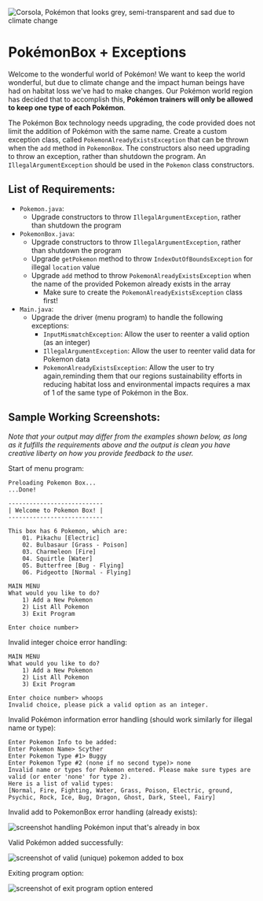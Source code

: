 ![Corsola, Pokémon that looks grey, semi-transparent and sad due to climate change](https://i.imgur.com/s2UcGQ9.png)

# **PokémonBox + Exceptions**
Welcome to the wonderful world of Pokémon! We want to keep the world wonderful, but due to climate change and the impact human beings have had on habitat loss we've had to make changes. Our Pokémon world region has decided that to accomplish this, **Pokémon trainers will only be allowed to keep one type of each Pokémon**.

The Pokémon Box technology needs upgrading, the code provided does not limit the addition of Pokémon with the same name. Create a custom exception class, called `PokemonAlreadyExistsException` that can be thrown when the `add` method in `PokemonBox`. The constructors also need upgrading to throw an exception, rather than shutdown the program. An `IllegalArgumentException` should be used in the `Pokemon` class constructors.


## **List of Requirements:**
- `Pokemon.java`:
  - Upgrade constructors to throw `IllegalArgumentException`, rather than shutdown the program
- `PokemonBox.java`:
  - Upgrade constructors to throw `IllegalArgumentException`, rather than shutdown the program
  - Upgrade `getPokemon` method to throw `IndexOutOfBoundsException` for illegal `location` value
  - Upgrade `add` method to throw `PokemonAlreadyExistsException` when the name of the provided Pokemon already exists in the array
    - Make sure to create the `PokemonAlreadyExistsException` class first!
- `Main.java`:
  - Upgrade the driver (menu program) to handle the following exceptions:
    - `InputMismatchException`: Allow the user to reenter a valid option (as an integer)
    - `IllegalArgumentException`: Allow the user to reenter valid data for Pokemon data
    - `PokemonAlreadyExistsException`: Allow the user to try again,reminding them that our regions sustainability efforts in reducing habitat loss and environmental impacts requires a max of 1 of the same type of Pokémon in the Box.

## **Sample Working Screenshots:**
*Note that your output may differ from the examples shown below, as long as it fulfills the requirements above and the output is clean you have creative liberty on how you provide feedback to the user.*


Start of menu program:
```
Preloading Pokemon Box...
...Done!

---------------------------
| Welcome to Pokemon Box! |
---------------------------

This box has 6 Pokemon, which are:
	01. Pikachu [Electric]
	02. Bulbasaur [Grass - Poison]
	03. Charmeleon [Fire]
	04. Squirtle [Water]
	05. Butterfree [Bug - Flying]
	06. Pidgeotto [Normal - Flying]

MAIN MENU
What would you like to do?
	1) Add a New Pokemon 
	2) List All Pokemon 
	3) Exit Program 

Enter choice number>
```

Invalid integer choice error handling:

```
MAIN MENU
What would you like to do?
	1) Add a New Pokemon 
	2) List All Pokemon 
	3) Exit Program 

Enter choice number> whoops
Invalid choice, please pick a valid option as an integer.
```

Invalid Pokémon information error handling (should work similarly for illegal name or type):
```
Enter Pokemon Info to be added:
Enter Pokemon Name> Scyther
Enter Pokemon Type #1> Buggy
Enter Pokemon Type #2 (none if no second type)> none
Invalid name or types for Pokemon entered. Please make sure types are valid (or enter 'none' for type 2).
Here is a list of valid types:
[Normal, Fire, Fighting, Water, Grass, Poison, Electric, ground, Psychic, Rock, Ice, Bug, Dragon, Ghost, Dark, Steel, Fairy]
```

Invalid add to PokemonBox error handling (already exists):

![screenshot handling Pokémon input that's already in box](https://i.imgur.com/OwH1pgB.png)

Valid Pokémon added successfully:

![screenshot of valid (unique) pokemon added to box](https://i.imgur.com/ZaKba2H.png)

Exiting program option:

![screenshot of exit program option entered](https://i.imgur.com/fLQbFtd.png)
